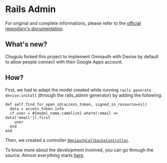 # Rails Admin

For original and complete informations, please refer to the [official repository's documentation](https://github.com/sferik/rails_admin).

## What's new?

Chugulu forked this project to implement Omniauth with Devise by default to allow people connect with their Google Apps account.

## How?

First, we had to adapt the model created while running `rails generate devise:install` (through the rails_admin generator) by adding the following:

    def self.find_for_open_id(access_token, signed_in_resource=nil)
      data = access_token.info
      if user = #{model_name.camelize}.where(:email => data['email']).first
        user
      end
    end

Then, we created a controller [`OmniauthCallbacksController`](https://github.com/ChuguluGames/rails_admin/tree/master/lib/generators/rails_admin/templates/controllers).

To know more about the development involved, you can go through the source. Almost everything starts [here](https://github.com/ChuguluGames/rails_admin/blob/master/lib/generators/rails_admin/install_generator.rb#L84).
